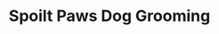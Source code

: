 ---
title: "Spoilt Paws Dog Grooming"
url: /bury-st-edmunds/spoilt-paws-dog-grooming/
shop: pet grooming
---